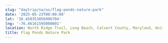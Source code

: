 ```yaml
---
slug: "daytrip/na/us/flag-ponds-nature-park"
date: '2025-05-23T00:00:00'
lat: '38.450353056996704'
lng: '-76.46161595000001'
location: North Ridge Trail, Long Beach, Calvert County, Maryland, United States
title: Flag Ponds Nature Park
---
```



